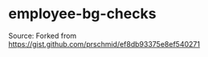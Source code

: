 # employee-bg-checks





Source: Forked from https://gist.github.com/prschmid/ef8db93375e8ef540271 
